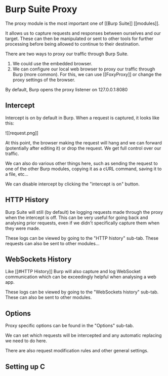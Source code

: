 # Burp Suite Proxy

The proxy module is the most important one of [[Burp Suite]] [[modules]].

It allows us to capture requests and responses between ourselves and our target. These can then be manipulated or sent to other tools for further processing before being allowed to continue to their destination.

There are two ways to proxy our traffic through Burp Suite.

1.  We could use the embedded browser.
2.  We can configure our local web browser to proxy our traffic through Burp (more common). For this, we can use [[FoxyProxy]] or change the proxy settings of the browser.

By default, Burp opens the proxy listener on 127.0.0.1:8080

## Intercept

Intercept is on by default in Burp. When a request is captured, it looks like this:

![[request.png]]

At this point, the browser making the request will hang and we can forward (potentially after editing it) or drop the request. We get full control over our traffic.

We can also do various other things here, such as sending the request to one of the other Burp modules, copying it as a cURL command, saving it to a file, etc...

We can disable intercept by clicking the "intercept is on" button.


## HTTP History

Burp Suite will still (by default) be logging requests made through the proxy when the intercept is off. This can be very useful for going back and analysing prior requests, even if we didn't specifically capture them when they were made.

These logs can be viewed by going to the "HTTP history" sub-tab. These requests can also be sent to other modules...


## WebSockets History

Like [[#HTTP History]] Burp will also capture and log WebSocket communication which can be exceedingly helpful when analysing a web app.

These logs can be viewed by going to the "WebSockets history" sub-tab. These can also be sent to other modules.


## Options

Proxy specific options can be found in the "Options" sub-tab.

We can set which requests will be intercepted and any automatic replacing we need to do here.

There are also request modification rules and other general settings.


## Setting up C